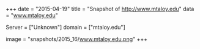 
+++
date = "2015-04-19"
title = "Snapshot of http://www.mtaloy.edu"
data = "www.mtaloy.edu"

Server = ["Unknown"]
domain = ["mtaloy.edu"]

  image = "snapshots/2015_16/www.mtaloy.edu.png"
+++
#
